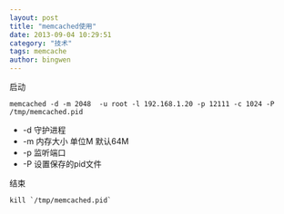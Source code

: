 ```yaml
---
layout: post
title: "memcached使用"
date: 2013-09-04 10:29:51
category: "技术"
tags: memcache
author: bingwen
---
```



启动

	memcached -d -m 2048  -u root -l 192.168.1.20 -p 12111 -c 1024 -P /tmp/memcached.pid 
<!--break-->
	
* -d 守护进程
* -m 内存大小 单位M 默认64M
* -p 监听端口
* -P 设置保存的pid文件

结束

	kill `/tmp/memcached.pid`
